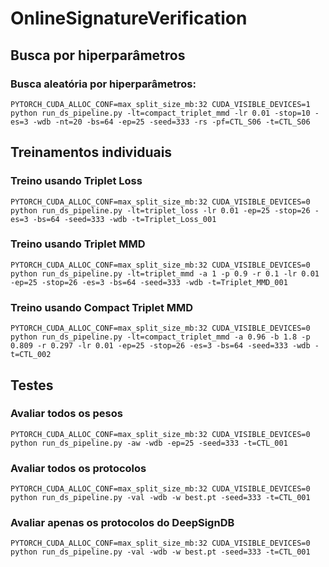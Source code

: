 # OnlineSignatureVerification

## Busca por hiperparâmetros

### Busca aleatória por hiperparâmetros:
    PYTORCH_CUDA_ALLOC_CONF=max_split_size_mb:32 CUDA_VISIBLE_DEVICES=1 python run_ds_pipeline.py -lt=compact_triplet_mmd -lr 0.01 -stop=10 -es=3 -wdb -nt=20 -bs=64 -ep=25 -seed=333 -rs -pf=CTL_S06 -t=CTL_S06

## Treinamentos individuais

### Treino usando Triplet Loss
    PYTORCH_CUDA_ALLOC_CONF=max_split_size_mb:32 CUDA_VISIBLE_DEVICES=0 python run_ds_pipeline.py -lt=triplet_loss -lr 0.01 -ep=25 -stop=26 -es=3 -bs=64 -seed=333 -wdb -t=Triplet_Loss_001

### Treino usando Triplet MMD
    PYTORCH_CUDA_ALLOC_CONF=max_split_size_mb:32 CUDA_VISIBLE_DEVICES=0 python run_ds_pipeline.py -lt=triplet_mmd -a 1 -p 0.9 -r 0.1 -lr 0.01 -ep=25 -stop=26 -es=3 -bs=64 -seed=333 -wdb -t=Triplet_MMD_001

### Treino usando Compact Triplet MMD
    PYTORCH_CUDA_ALLOC_CONF=max_split_size_mb:32 CUDA_VISIBLE_DEVICES=0 python run_ds_pipeline.py -lt=compact_triplet_mmd -a 0.96 -b 1.8 -p 0.809 -r 0.297 -lr 0.01 -ep=25 -stop=26 -es=3 -bs=64 -seed=333 -wdb -t=CTL_002

## Testes

### Avaliar todos os pesos
    PYTORCH_CUDA_ALLOC_CONF=max_split_size_mb:32 CUDA_VISIBLE_DEVICES=0 python run_ds_pipeline.py -aw -wdb -ep=25 -seed=333 -t=CTL_001

### Avaliar todos os protocolos
    PYTORCH_CUDA_ALLOC_CONF=max_split_size_mb:32 CUDA_VISIBLE_DEVICES=0 python run_ds_pipeline.py -val -wdb -w best.pt -seed=333 -t=CTL_001

### Avaliar apenas os protocolos do DeepSignDB
    PYTORCH_CUDA_ALLOC_CONF=max_split_size_mb:32 CUDA_VISIBLE_DEVICES=0 python run_ds_pipeline.py -val -wdb -w best.pt -seed=333 -t=CTL_001

